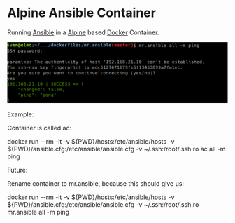 # Alpine Ansible Container

Running [Ansible](https://www.ansible.com/) in a [Alpine](http://www.alpinelinux.org/) based [Docker](https://www.docker.com/) Container.


![mr.ansible](docs/static/ansiblefunc.png "Shows example or mr.ansible in action")

Example:

Container is called ac:

docker run --rm -it -v ${PWD}/hosts:/etc/ansible/hosts -v ${PWD}/ansible.cfg:/etc/ansible/ansible.cfg -v ~/.ssh:/root/.ssh:ro ac all -m ping

Future:

Rename container to mr.ansible, because this should give us:

docker run --rm -it -v ${PWD}/hosts:/etc/ansible/hosts -v ${PWD}/ansible.cfg:/etc/ansible/ansible.cfg -v ~/.ssh:/root/.ssh:ro mr.ansible all -m ping
